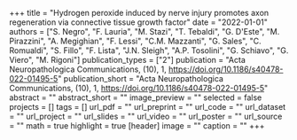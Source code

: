 +++
title = "Hydrogen peroxide induced by nerve injury promotes axon regeneration via connective tissue growth factor"
date = "2022-01-01"
authors = ["S. Negro", "F. Lauria", "M. Stazi", "T. Tebaldi", "G. D'Este", "M. Pirazzini", "A. Megighian", "F. Lessi", "C.M. Mazzanti", "G. Sales", "C. Romualdi", "S. Fillo", "F. Lista", "J.N. Sleigh", "A.P. Tosolini", "G. Schiavo", "G. Viero", "M. Rigoni"]
publication_types = ["2"]
publication = "Acta Neuropathologica Communications, (10), 1, https://doi.org/10.1186/s40478-022-01495-5"
publication_short = "Acta Neuropathologica Communications, (10), 1, https://doi.org/10.1186/s40478-022-01495-5"
abstract = ""
abstract_short = ""
image_preview = ""
selected = false
projects = []
tags = []
url_pdf = ""
url_preprint = ""
url_code = ""
url_dataset = ""
url_project = ""
url_slides = ""
url_video = ""
url_poster = ""
url_source = ""
math = true
highlight = true
[header]
image = ""
caption = ""
+++
